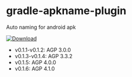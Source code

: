 # gradle-apkname-plugin
Auto naming for android apk

[ ![Download](https://api.bintray.com/packages/ageet-atsushi/maven/gradle-apkname-plugin/images/download.svg) ](https://bintray.com/ageet-atsushi/maven/gradle-apkname-plugin/_latestVersion)

* v0.1.1-v0.1.2: AGP 3.0.0
* v0.1.3-v0.1.4: AGP 3.3.2
* v0.1.5: AGP 4.0.0
* v0.1.6: AGP 4.1.0
